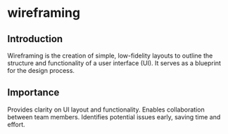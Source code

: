 # wireframing

## Introduction
Wireframing is the creation of simple, low-fidelity layouts to outline the structure and functionality of a user interface (UI). It serves as a blueprint for the design process.

## Importance
Provides clarity on UI layout and functionality.
Enables collaboration between team members.
Identifies potential issues early, saving time and effort.
